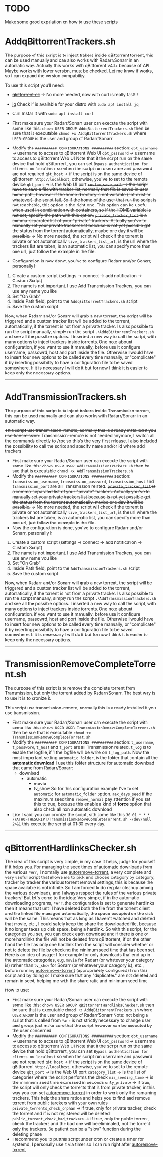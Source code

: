 # TODO
Make some good expalation on how to use these scripts

# AddqBittorrentTrackers.sh
The purpose of this script is to inject trakers inside qBittorrent torrent, this can be used manually and can also works with Radarr/Sonarr in an automatic way.
Actually this works with qBittorrent v4.1+ because of API. Maybe works with lower version, must be checked. Let me know if works, so I can expand the version compability.

To use this script you'll need:
* ~~[qbittorrent-cli](https://github.com/fedarovich/qbittorrent-cli)~~ -> No more needed, now with curl is really fast!!!
* [jq](https://stedolan.github.io/jq/)
  Check if is available for your distro with `sudo apt install jq`
* Curl
  Install it with `sudo apt install curl`

* First make sure your Radarr/Sonarr user can execute the script with some like this:
	`chown USER:GROUP AddqBittorrentTrackers.sh` then be sure that is executable
	`chmod +x AddqBittorrentTrackers.sh`
	where `USER:GROUP` is the user and group of Radarr/Sonarr
* Modify the `########## CONFIGURATIONS ##########` section:
	`qbt_username` -> username to access to qBittorrent Web UI
	`qbt_password` -> username to access to qBittorrent Web UI
	Note that if the script run on the same device that hold qBittorrent, you can set `Bypass authentication for clients on localhost` so when the script run username and password are not required
	`qbt_host` -> if the script is on the same device of qBittorrent `http://localhost`, otherwise, you've to set to the remote device
	`qbt_port` -> is the Web UI port
	~~`custom_save_path` -> the script have to save a file with tracker list, normally that file is saved in user home path, however if the home directory is not writable (not exist or whatever), the script fail. So if the home of the user that run the script is not reachable, this option is the right one. This option can be useful when used in combination with containers, so if the HOME variable is not set, specify the path with this option.~~
	~~`private_tracker_list` is a comma-separated list of your "private" trackers.
	Actually you've to manually set your private trackers list because is not yet possible get the status from the torrent automatically, maybe one day it will be possible.~~ -> No more needed, the script will check if the torrent is private or not automatically
	`live_trackers_list_url`, is the url where the trackers list are taken, is an automatic list, you can specify more than one url, just follow the example in the file.
* Configuration is now donw, you've to configure Radarr and/or Sonarr, personally I:
1. Create a custom script (settings -> connect -> add notification -> Custom Script)
2. The name is not important, I use Add Transmission Trackers, you can use any name you like
3. Set "On Grab"
4. Inside Path field, point to the `AddqBittorrentTrackers.sh` script
5. Save the custom script

Now, when Radarr and/or Sonarr will grab a new torrent, the script will be triggered and a custom tracker list will be added to the torrent, automatically, if the torrent is not from a private tracker.
Is also possible to run the script manually, simply run the script `./AddqBittorrentTrackers.sh` and see all the possible options.
I inserted a new way to call the script, with many options to inject trackers inside torrents.
One note abount configuration, if you want to use it manually, before use it configure username, passowrd, host and port inside the file. Otherwise I would have to insert four new options to be called every time manually, or "complicate" it by inserting possibility to have a configuration file to be saved somewhere. If it is necessary I will do it but for now I think it is easier to keep only the necessary options.
- - - - - - - - - - - - - - - - - - - - - - - - - - - - - - - - - - - - - - - - - - -
# AddTransmissionTrackers.sh
The purpose of this script is to inject trakers inside Transmission torrent, this can be used manually and can also works with Radarr/Sonarr in an automatic way.

~~This script use transmission-remote, normally this is already installed if you use transmission.~~
Transmission-remote is not needed anymore, I switch all the commands directly to /rpc so this's the very first release.
I also included the possibility to call the script and specify name and/or id where add trackers

* First make sure your Radarr/Sonarr user can execute the script with some like this:
	`chown USER:USER AddTransmissionTrackers.sh` then be sue that is executable
	`chmod +x AddTransmissionTrackers.sh`
* Modify the `########## CONFIGURATIONS ##########` section:
	`transmission_username`, `transmission_password`, `transmission_host` and `transmission_port` are all Transmission related.
	~~`private_tracker_list` is a comma-separated list of your "private" trackers.
	Actually you've to manually set your private trackers list because is not yet possible get the status from the torrent automatically, maybe one day it will be possible.~~ -> No more needed, the script will check if the torrent is private or not automatically
	`live_trackers_list_url`, is the url where the trackers list are taken, is an automatic list, you can specify more than one url, just follow the example in the file.
* Now the configuration is done, you've to configure Radarr and/or Sonarr, personally I:
1. Create a custom script (settings -> connect -> add notification -> Custom Script)
2. The name is not important, I use Add Transmission Trackers, you can use any name you like
3. Set "On Grab"
4. Inside Path field, point to the `AddTransmissionTrackers.sh` script
5. Save the custom script

Now, when Radarr and/or Sonarr will grab a new torrent, the script will be triggered and a custom tracker list will be added to the torrent, automatically, if the torrent is not from a private tracker.
Is also possible to run the script manually, simply run the script `./AddTransmissionTrackers.sh` and see all the possible options.
I inserted a new way to call the script, with many options to inject trackers inside torrents.
One note abount configuration, if you want to use it manually, before use it configure username, passowrd, host and port inside the file. Otherwise I would have to insert four new options to be called every time manually, or "complicate" it by inserting possibility to have a configuration file to be saved somewhere. If it is necessary I will do it but for now I think it is easier to keep only the necessary options.
- - - - - - - - - - - - - - - - - - - - - - - - - - - - - - - - - - - - - - - - - - -
# TransmissionRemoveCompleteTorrent.sh
The purpose of this script is to remove the complete torrent from Transmission, but only the torrent added by Radarr/Sonarr. The best way is to use it is to cronize it.

This script use transmission-remote, normally this is already installed if you use transmission.

* First make sure your Radarr/Sonarr user can execute the script with some like this:
	`chown USER:USER TransmissionRemoveCompleteTorrent.sh` then be sue that is executable
	`chmod +x TransmissionRemoveCompleteTorrent.sh`
* Modify the `########## CONFIGURATIONS ##########` section:
	`t_username`, `t_password`, `t_host` and `t_port` are all Transmission related.
	`t_log` is to enable the logfile, if 1 the logfile will be write on `t_log_path`.
	Now the most important setting `automatic_folder`, is the folder that contain all the **automatic download**
	I use this folder structure for automatic download that came from Radarr/Sonarr:
	- download
	  - automatic
	    - movie
	    - tv_show
	So for this configuration example I've to set `automatic` for `automatic_folder` option.
	`max_days_seed` if the maximum seed time
	`remove_normal` pay attention if you set this to true, because this enable a kind of **force** option that also check all non automatic download
* Like I said, you can cronize the script, sith some like this
	`30 01 * * * /PATHOFTHESCRIPT/TransmissionRemoveCompleteTorrent.sh >/dev/null 2>&1` this execute the script at 01:30 every day.
- - - - - - - - - - - - - - - - - - - - - - - - - - - - - - - - - - - - - - - - - - -
# qBittorrentHardlinksChecker.sh
The idea of this script is very simple, in my case it helps, judge for yourself if it helps you. For managing the seed times of automatic downloads from the various `*Arr`, I normally use [autoremove-torrent](https://github.com/jerrymakesjelly/autoremove-torrents), a very complete and very useful script that allows me to pick and choose category by category, tracker by tracker the various torrent removal settings, this is because the space available is not infinite. So I am forced to do regular cleanup among the various downloads, and I always respect the rules of the various private trackers! But let's come to the idea:
Very simple, if in the automatic downloading programs, `*Arr`, the configuration is set to generate hardlinks then it means that until I have deleted both the file from the torrent client and the linked file managed automatically, the space occupied on the disk will be the same. This means that as long as I haven't watched and deleted that movie, etc., I could safely keep the share the downloaded file, because it no longer takes up disk space, being a hardlink. So with this script, for the categories you set, you can check each download and if there is one or more hardlinks the file will not be deleted from qBittorrent, if on the other hand the file has only one hardlink then the script will consider whether or not to delete the file by checking the minimum seed time that has been set. 
Here is an idea of usage: I for example for only downloads that end up in the automatic categories, e.g. `movie` for Radarr (or whatever your category is) rather than `tv_show` for Sonarr (or whatever your category is), etc., before running [autoremove-torrent](https://github.com/jerrymakesjelly/autoremove-torrents) (appropriately configured) I run this script and by doing so I make sure that any "duplicates" are not deleted and remain in seed, helping me with the share ratio and minimum seed time

How to use:
* First make sure your Radarr/Sonarr user can execute the script with some like this:
	`chown USER:GROUP qBittorrentHardlinksChecker.sh` then be sure that is executable
	`chmod +x AddqBittorrentTrackers.sh`
	where `USER:GROUP` is the user and group of Radarr/Sonarr
	Note: not being a script that is called from `*Arr` is not strictly necessary to change user and group, just make sure that the script however can be executed by the user concerned
* Modify the `########## CONFIGURATIONS ##########` section:
	`qbt_username` -> username to access to qBittorrent Web UI
	`qbt_password` -> username to access to qBittorrent Web UI
	Note that if the script run on the same device that hold qBittorrent, you can set `Bypass authentication for clients on localhost` so when the script run username and password are not required
	`qbt_host` -> if the script is on the same device of qBittorrent `http://localhost`, otherwise, you've to set to the remote device
	`qbt_port` -> is the Web UI port
	`category_list` -> is the list of categories where the script performs the check
	`min_seeding_time` -> is the minimum seed time expressed in seconds
	`only_private` -> if true, the script will only check the torrents that is from private tracker, in this way you can set [autoremove-torrent](https://github.com/jerrymakesjelly/autoremove-torrents) in order to work only the ramaining trackers. This help the share ration and helps you to find and remove torrent from public tarckers with your own rules
	`private_torrents_check_orphan` -> if true, only for private tracker, check the torrent and if is not registered will be deleted
	`public_torrent_check_bad_trackers` -> if true, only for public torrent, check the trackers and the bad one will be eliminated, not the torrent only the trackers. Be patient can be a "slow" function during the deleting phase
*	I recommend you to putthis script under cron or create a timer for systemd, I personally use it via timer so I can run right after [autoremove-torrent](https://github.com/jerrymakesjelly/autoremove-torrents)
